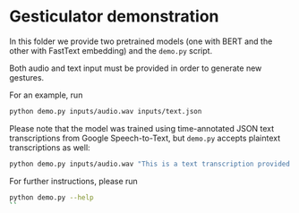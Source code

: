 # Gesticulator demonstration

In this folder we provide two pretrained models (one with BERT and the other with FastText embedding) and the `demo.py` script.

Both audio and text input must be provided in order to generate new gestures.

For an example, run
```bash
python demo.py inputs/audio.wav inputs/text.json
```

Please note that the model was trained using time-annotated JSON text transcriptions from Google Speech-to-Text, but `demo.py` accepts plaintext transcriptions as well:

```bash
python demo.py inputs/audio.wav "This is a text transcription provided on the command line"
```

For further instructions, please run
```bash
python demo.py --help
``
